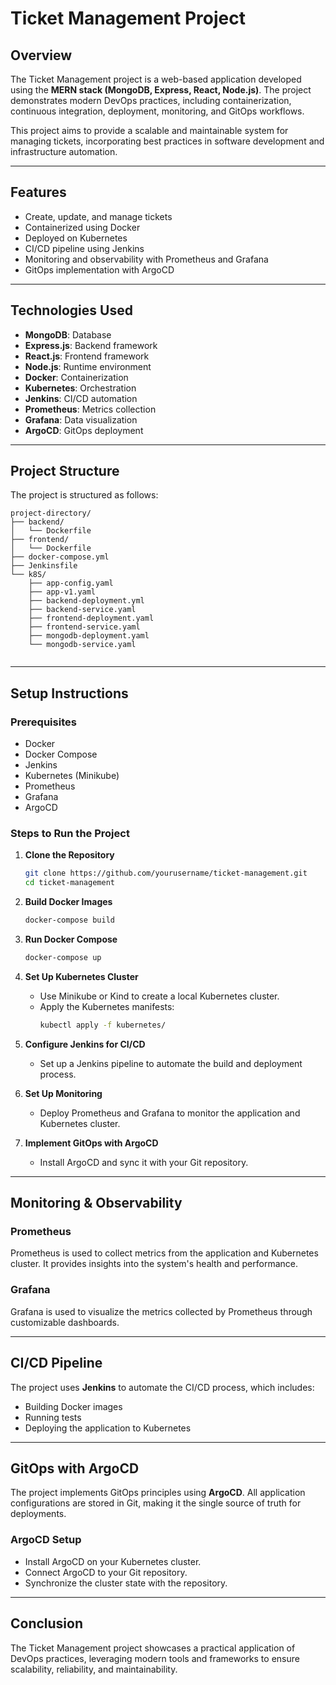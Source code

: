 # Ticket Management Project

## Overview

The Ticket Management project is a web-based application developed using the **MERN stack (MongoDB, Express, React, Node.js)**. The project demonstrates modern DevOps practices, including containerization, continuous integration, deployment, monitoring, and GitOps workflows.

This project aims to provide a scalable and maintainable system for managing tickets, incorporating best practices in software development and infrastructure automation.

---

## Features

- Create, update, and manage tickets
- Containerized using Docker
- Deployed on Kubernetes
- CI/CD pipeline using Jenkins
- Monitoring and observability with Prometheus and Grafana
- GitOps implementation with ArgoCD

---

## Technologies Used

- **MongoDB**: Database
- **Express.js**: Backend framework
- **React.js**: Frontend framework
- **Node.js**: Runtime environment
- **Docker**: Containerization
- **Kubernetes**: Orchestration
- **Jenkins**: CI/CD automation
- **Prometheus**: Metrics collection
- **Grafana**: Data visualization
- **ArgoCD**: GitOps deployment

---

## Project Structure

The project is structured as follows:

```
project-directory/
├── backend/
│   └── Dockerfile
├── frontend/
│   └── Dockerfile
├── docker-compose.yml
├── Jenkinsfile
└── k8S/
    ├── app-config.yaml
    ├── app-v1.yaml
    ├── backend-deployment.yml
    ├── backend-service.yaml
    ├── frontend-deployment.yaml
    ├── frontend-service.yaml
    ├── mongodb-deployment.yaml
    └── mongodb-service.yaml
    
```

---

## Setup Instructions

### Prerequisites

- Docker
- Docker Compose
- Jenkins
- Kubernetes (Minikube)
- Prometheus
- Grafana
- ArgoCD

### Steps to Run the Project

1. **Clone the Repository**

   ```bash
   git clone https://github.com/yourusername/ticket-management.git
   cd ticket-management
   ```

2. **Build Docker Images**

   ```bash
   docker-compose build
   ```

3. **Run Docker Compose**

   ```bash
   docker-compose up
   ```

4. **Set Up Kubernetes Cluster**

   - Use Minikube or Kind to create a local Kubernetes cluster.
   - Apply the Kubernetes manifests:
     ```bash
     kubectl apply -f kubernetes/
     ```

5. **Configure Jenkins for CI/CD**

   - Set up a Jenkins pipeline to automate the build and deployment process.

6. **Set Up Monitoring**

   - Deploy Prometheus and Grafana to monitor the application and Kubernetes cluster.

7. **Implement GitOps with ArgoCD**

   - Install ArgoCD and sync it with your Git repository.

---

## Monitoring & Observability

### Prometheus

Prometheus is used to collect metrics from the application and Kubernetes cluster. It provides insights into the system's health and performance.

### Grafana

Grafana is used to visualize the metrics collected by Prometheus through customizable dashboards.

---

## CI/CD Pipeline

The project uses **Jenkins** to automate the CI/CD process, which includes:

- Building Docker images
- Running tests
- Deploying the application to Kubernetes

---

## GitOps with ArgoCD

The project implements GitOps principles using **ArgoCD**. All application configurations are stored in Git, making it the single source of truth for deployments.

### ArgoCD Setup

- Install ArgoCD on your Kubernetes cluster.
- Connect ArgoCD to your Git repository.
- Synchronize the cluster state with the repository.

---

## Conclusion

The Ticket Management project showcases a practical application of DevOps practices, leveraging modern tools and frameworks to ensure scalability, reliability, and maintainability.

